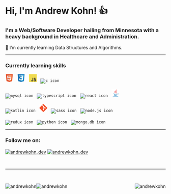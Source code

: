 <h1 align="left">Hi, I'm Andrew Kohn! 👍</h1>

<h3 align="left">I'm a Web/Software Developer hailing from Minnesota with a heavy background in Healthcare and Administration.</h3>

<p>🌱 I’m currently learning Data Structures and Algorithms.</p>

<hr>

<h3 align="left">Currently learning skills</h3>
<code><img height="25" src="https://raw.githubusercontent.com/devicons/devicon/master/icons/html5/html5-original.svg" alt="html5 icon"></code> &nbsp;
<code><img height="25" src="https://raw.githubusercontent.com/devicons/devicon/master/icons/css3/css3-original.svg" alt="css3 icon"></code> &nbsp;
<code><img height="25" src="https://raw.githubusercontent.com/devicons/devicon/master/icons/javascript/javascript-original.svg" alt="javascript icon"></code> &nbsp;
<code><img height="25" src="https://cdn.jsdelivr.net/npm/simple-icons@3.12.2/icons/c.svg" alt="c icon"></code>
<br/><br/>
<code><img height="25" src="https://cdn.jsdelivr.net/npm/simple-icons@3.12.2/icons/mysql.svg" alt="mysql icon"></code> &nbsp;
<code><img height="25" src="https://cdn.jsdelivr.net/npm/simple-icons@3.12.2/icons/typescript.svg" alt="typescript icon"></code> &nbsp;
<code><img height="25" src="https://cdn.jsdelivr.net/npm/simple-icons@3.12.2/icons/react.svg" alt="react icon"></code> &nbsp;
<code><img height="25" src="https://raw.githubusercontent.com/devicons/devicon/master/icons/java/java-original.svg" alt="java icon"></code>
<br/><br/>
<code><img height="25" src="https://cdn.jsdelivr.net/npm/simple-icons@3.12.2/icons/kotlin.svg" alt="kotlin icon"></code> &nbsp;
<code><img height="25" src="https://raw.githubusercontent.com/devicons/devicon/master/icons/git/git-original.svg" alt="git icon"></code> &nbsp;
<code><img height="25" src="https://cdn.jsdelivr.net/npm/simple-icons@3.12.2/icons/sass.svg" alt="sass icon"></code> &nbsp;
<code><img height="25" src="https://cdn.jsdelivr.net/npm/simple-icons@3.12.2/icons/node-dot-js.svg" alt="node.js icon"></code>
<br/><br/>
<code><img height="25" src="https://cdn.jsdelivr.net/npm/simple-icons@3.12.2/icons/redux.svg" alt="redux icon"></code> &nbsp;
<code><img height="25" src="https://cdn.jsdelivr.net/npm/simple-icons@3.12.2/icons/python.svg" alt="python icon"></code> &nbsp;
<code><img height="25" src="https://cdn.jsdelivr.net/npm/simple-icons@3.12.2/icons/mongodb.svg" alt="mongo.db icon"></code>

<hr>

<h3 align="left">Follow me on:</h3>
<p align="left">
<a href="https://twitter.com/andrewkohn_dev" target="blank"><img align="center" src="https://raw.githubusercontent.com/rahuldkjain/github-profile-readme-generator/master/src/images/icons/Social/twitter.svg" alt="andrewkohn_dev" height="30" width="40" /></a>
<a href="https://instagram.com/andrewkohn_dev" target="blank"><img align="center" src="https://raw.githubusercontent.com/rahuldkjain/github-profile-readme-generator/master/src/images/icons/Social/instagram.svg" alt="andrewkohn_dev" height="30" width="40" /></a>
</p>

<!-- <h3 align="left">Languages and Tools:</h3>
<a href="#"> <img src="https://img.shields.io/badge/HTML5-E34F26?style=for-the-badge&logo=html5&logoColor=white" /img> </a>
<a href="#"> <img src="https://img.shields.io/badge/CSS3-1572B6?style=for-the-badge&logo=css3&logoColor=white" /img> </a>
<a href="#"> <img src="https://img.shields.io/badge/JavaScript-323330?style=for-the-badge&logo=javascript&logoColor=F7DF1E" /img> </a>
<a href="#"> <img src="https://img.shields.io/badge/Java-ED8B00?style=for-the-badge&logo=java&logoColor=white" /img> </a>
<a href="#"> <img src="https://img.shields.io/badge/C-00599C?style=for-the-badge&logo=c&logoColor=white" /img> </a> -->

<br/>
<hr>
<br/>

<p >
<img align="left" src="https://github-readme-stats.vercel.app/api/top-langs?username=andrewkohn&show_icons=true&theme=tokyonight&locale=en" alt="andrewkohn" />

<img align="right" src="https://github-readme-stats.vercel.app/api?username=andrewkohn&show_icons=true&theme=tokyonight&locale=en" alt="andrewkohn" />
</p>

<p align="left"><img src="https://github-readme-streak-stats.herokuapp.com/?user=andrewkohn&theme=tokyonight" alt="andrewkohn" /></p>
